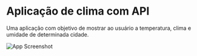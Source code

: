 # Aplicação de clima com API

Uma aplicação com objetivo de mostrar ao usuário a temperatura, clima e umidade de determinada cidade.

![App Screenshot](https://images.unsplash.com/photo-1620796030919-b2cbcaeb5080?q=80&w=2070&auto=format&fit=crop&ixlib=rb-4.0.3&ixid=M3wxMjA3fDB8MHxwaG90by1wYWdlfHx8fGVufDB8fHx8fA%3D%3D)


